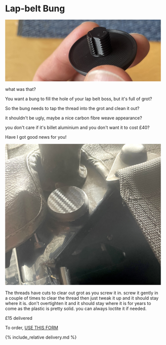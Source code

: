 # Lap-belt Bung
![lapbelt-bung](img/lapbelt-bung.jpg)

what was that? 

You want a bung to fill the hole of your lap belt boss, but it's full of grot?

So the bung needs to tap the thread into the grot and clean it out?

it shouldn't be ugly, maybe a nice carbon fibre weave appearance?

you don't care if it's billet aluminium and you don't want it to cost £40?

Have I got good news for you!

![cap-carbon](img/cap-carbon.jpg)

The threads have cuts to clear out grot as you screw it in. 
screw it gently in a couple of times to clear the thread then just tweak it up and it should stay where it is. don't overtighten it and it should stay where it is for years to come as the plastic is pretty solid. you can always loctite it if needed. 

£15 delivered

To order,  [USE THIS FORM](https://forms.gle/DpTGsNrgPXGaVSZi8)

{% include_relative delivery.md %}
